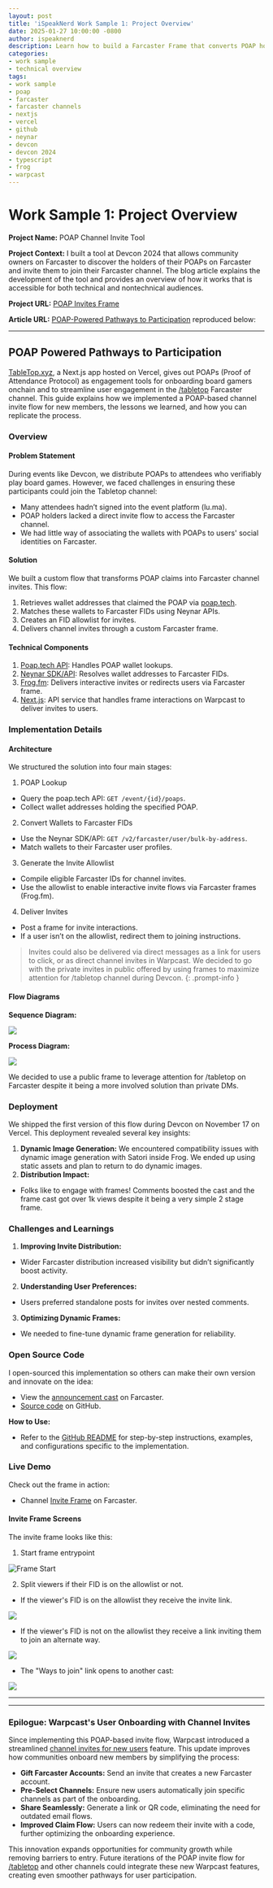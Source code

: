```yaml
---
layout: post
title: 'iSpeakNerd Work Sample 1: Project Overview'
date: 2025-01-27 10:00:00 -0800
author: ispeaknerd
description: Learn how to build a Farcaster Frame that converts POAP holders into channel members using Next.js, Neynar, and Frog.fm
categories:
- work sample
- technical overview
tags:
- work sample
- poap
- farcaster
- farcaster channels
- nextjs
- vercel
- github
- neynar
- devcon
- devcon 2024
- typescript
- frog
- warpcast
---
```


# Work Sample 1: Project Overview

**Project Name:** POAP Channel Invite Tool

**Project Context:** I built a tool at Devcon 2024 that allows community owners on Farcaster to discover the holders of their POAPs on Farcaster and invite them to join their Farcaster channel. The blog article explains the development of the tool and provides an overview of how it works that is accessible for both technical and nontechnical audiences.

**Project URL:** [POAP Invites Frame](https://github.com/iSpeakNerd/poap-invites-frame)

**Article URL:** [POAP-Powered Pathways to Participation](https://paragraph.xyz/@ispeaknerd.eth/poap-powered-pathways-to-participation)
reproduced below:

<hr class="section-divider">

## POAP Powered Pathways to Participation

[TableTop.xyz](https://tabletop.xyz), a Next.js app hosted on Vercel, gives out POAPs (Proof of Attendance Protocol) as engagement tools for onboarding board gamers onchain and to streamline user engagement in the [/tabletop](https://warpcast.com/~/channel/tabletop) Farcaster channel. This guide explains how we implemented a POAP-based channel invite flow for new members, the lessons we learned, and how you can replicate the process.

### Overview
#### Problem Statement
During events like Devcon, we distribute POAPs to attendees who verifiably play board games. However, we faced challenges in ensuring these participants could join the Tabletop channel:
- Many attendees hadn’t signed into the event platform (lu.ma).
- POAP holders lacked a direct invite flow to access the Farcaster channel.
- We had little way of associating the wallets with POAPs to users' social identities on Farcaster.
#### Solution
We built a custom flow that transforms POAP claims into Farcaster channel invites. This flow:
1. Retrieves wallet addresses that claimed the POAP via [poap.tech](https://poap.tech).
2. Matches these wallets to Farcaster FIDs using Neynar APIs.
3. Creates an FID allowlist for invites.
4. Delivers channel invites through a custom Farcaster frame.

#### Technical Components
1. [Poap.tech API](https://poap.tech): Handles POAP wallet lookups.
2. [Neynar SDK/API](https://neynar.com): Resolves wallet addresses to Farcaster FIDs.
3. [Frog.fm](https://frog.fm): Delivers interactive invites or redirects users via Farcaster frame.
4. [Next.js](https://nextjs.org): API service that handles frame interactions on Warpcast to deliver invites to users.

### Implementation Details
#### Architecture
We structured the solution into four main stages:
1. POAP Lookup
  - Query the poap.tech API: `GET /event/{id}/poaps`.
  - Collect wallet addresses holding the specified POAP.
2. Convert Wallets to Farcaster FIDs
  - Use the Neynar SDK/API: `GET /v2/farcaster/user/bulk-by-address`.
  - Match wallets to their Farcaster user profiles.
3. Generate the Invite Allowlist
  - Compile eligible Farcaster IDs for channel invites.
  - Use the allowlist to enable interactive invite flows via Farcaster frames (Frog.fm).
4. Deliver Invites
  - Post a frame for invite interactions.
  - If a user isn’t on the allowlist, redirect them to joining instructions.

> Invites could also be delivered via direct messages as a link for users to click, or as direct channel invites in Warpcast. We decided to go with the private invites in public offered by using frames to maximize attention for /tabletop channel during Devcon.
{: .prompt-info }

#### Flow Diagrams
**Sequence Diagram:**

![](/assets/img/work-samples/sample-1/poap-frame-sequence-diagram.png)

**Process Diagram:**

![](/assets/img/work-samples/sample-1/poap-frame-process-diagram.png)

We decided to use a public frame to leverage attention for /tabletop on Farcaster despite it being a more involved solution than private DMs.
### Deployment
We shipped the first version of this flow during Devcon on November 17 on Vercel. This deployment revealed several key insights:
1. **Dynamic Image Generation:** We encountered compatibility issues with dynamic image generation with Satori inside Frog. We ended up using static assets and plan to return to do dynamic images.
2. **Distribution Impact:**
  - Folks like to engage with frames! Comments boosted the cast and the frame cast got over 1k views despite it being a very simple 2 stage frame.

### Challenges and Learnings

1. **Improving Invite Distribution:**
  - Wider Farcaster distribution increased visibility but didn’t significantly boost activity.
2. **Understanding User Preferences:**
  - Users preferred standalone posts for invites over nested comments.
3. **Optimizing Dynamic Frames:**
  - We needed to fine-tune dynamic frame generation for reliability.

### Open Source Code
I open-sourced this implementation so others can make their own version and innovate on the idea:
- View the [announcement cast](https://warpcast.com/ispeaknerd.eth/0xafe8abd3) on Farcaster.
- [Source code](https://github.com/iSpeakNerd/poap-invites-frame) on GitHub.

**How to Use:**
- Refer to the [GitHub README](https://github.com/iSpeakNerd/poap-invites-frame?tab=readme-ov-file#using-this-repository) for step-by-step instructions, examples, and configurations specific to the implementation.

### Live Demo
Check out the frame in action:
- Channel [Invite Frame](https://warpcast.com/ispeaknerd.eth/0xd0cf927a) on Farcaster.
#### Invite Frame Screens
The invite frame looks like this:
1. Start frame entrypoint

![Frame Start](/assets/img/work-samples/sample-1/frame-start.png)

2. Split viewers if their FID is on the allowlist or not.
- If the viewer's FID is on the allowlist they receive the invite link.

![](/assets/img/work-samples/sample-1/frame-join-now.png)

 - If the viewer's FID is not on the allowlist they receive a link inviting them to join an alternate way.

![](/assets/img/work-samples/sample-1/frame-join-channel-alt.png)

  - The "Ways to join" link opens to another cast:

![](/assets/img/work-samples/sample-1/cast-channel-invite.png)

<hr class="section-divider">
<hr class="section-divider">

### Epilogue: Warpcast's User Onboarding with Channel Invites
Since implementing this POAP-based invite flow, Warpcast introduced a streamlined [channel invites for new users](https://warpcast.com/dwr.eth/0xbf740a94) feature. This update improves how communities onboard new members by simplifying the process:
- **Gift Farcaster Accounts:** Send an invite that creates a new Farcaster account.
- **Pre-Select Channels:** Ensure new users automatically join specific channels as part of the onboarding.
- **Share Seamlessly:** Generate a link or QR code, eliminating the need for outdated email flows.
- **Improved Claim Flow:** Users can now redeem their invite with a code, further optimizing the onboarding experience.

This innovation expands opportunities for community growth while removing barriers to entry. Future iterations of the POAP invite flow for [/tabletop](https://warpcast.com/~/channel/tabletop) and other channels could integrate these new Warpcast features, creating even smoother pathways for user participation.
